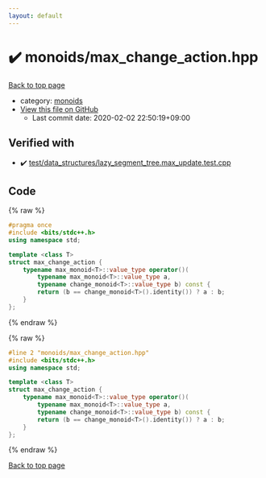 ```yaml
---
layout: default
---
```


<!-- mathjax config similar to math.stackexchange -->
<script type="text/javascript" async
  src="https://cdnjs.cloudflare.com/ajax/libs/mathjax/2.7.5/MathJax.js?config=TeX-MML-AM_CHTML">
</script>
<script type="text/x-mathjax-config">
  MathJax.Hub.Config({
    TeX: { equationNumbers: { autoNumber: "AMS" }},
    tex2jax: {
      inlineMath: [ ['$','$'] ],
      processEscapes: true
    },
    "HTML-CSS": { matchFontHeight: false },
    displayAlign: "left",
    displayIndent: "2em"
  });
</script>

<script type="text/javascript" src="https://cdnjs.cloudflare.com/ajax/libs/jquery/3.4.1/jquery.min.js"></script>
<script src="https://cdn.jsdelivr.net/npm/jquery-balloon-js@1.1.2/jquery.balloon.min.js" integrity="sha256-ZEYs9VrgAeNuPvs15E39OsyOJaIkXEEt10fzxJ20+2I=" crossorigin="anonymous"></script>
<script type="text/javascript" src="../../assets/js/copy-button.js"></script>
<link rel="stylesheet" href="../../assets/css/copy-button.css" />


# :heavy_check_mark: monoids/max_change_action.hpp

<a href="../../index.html">Back to top page</a>

* category: <a href="../../index.html#315142c884fa9bdd2be3b42923ffe964">monoids</a>
* <a href="{{ site.github.repository_url }}/blob/master/monoids/max_change_action.hpp">View this file on GitHub</a>
    - Last commit date: 2020-02-02 22:50:19+09:00




## Verified with

* :heavy_check_mark: <a href="../../verify/test/data_structures/lazy_segment_tree.max_update.test.cpp.html">test/data_structures/lazy_segment_tree.max_update.test.cpp</a>


## Code

<a id="unbundled"></a>
{% raw %}
```cpp
#pragma once
#include <bits/stdc++.h>
using namespace std;

template <class T>
struct max_change_action {
    typename max_monoid<T>::value_type operator()(
        typename max_monoid<T>::value_type a,
        typename change_monoid<T>::value_type b) const {
        return (b == change_monoid<T>().identity()) ? a : b;
    }
};
```
{% endraw %}

<a id="bundled"></a>
{% raw %}
```cpp
#line 2 "monoids/max_change_action.hpp"
#include <bits/stdc++.h>
using namespace std;

template <class T>
struct max_change_action {
    typename max_monoid<T>::value_type operator()(
        typename max_monoid<T>::value_type a,
        typename change_monoid<T>::value_type b) const {
        return (b == change_monoid<T>().identity()) ? a : b;
    }
};

```
{% endraw %}

<a href="../../index.html">Back to top page</a>

